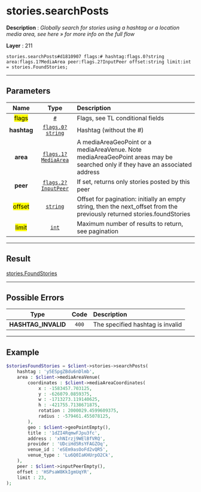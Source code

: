 # stories.searchPosts

**Description** : *Globally search for stories using a hashtag or a location media area, see here » for more info on the full flow*

**Layer** : 211

```tl
stories.searchPosts#d1810907 flags:# hashtag:flags.0?string area:flags.1?MediaArea peer:flags.2?InputPeer offset:string limit:int = stories.FoundStories;
```

---

## Parameters

| Name | Type | Description |
| :---: | :---: | :--- |
| <mark>flags</mark> | [`#`](type/#) | Flags, see TL conditional fields |
| **hashtag** | [`flags.0?string`](type/string) | Hashtag (without the #) |
| **area** | [`flags.1?MediaArea`](type/MediaArea) | A mediaAreaGeoPoint or a mediaAreaVenue.  Note mediaAreaGeoPoint areas may be searched only if they have an associated address |
| **peer** | [`flags.2?InputPeer`](type/InputPeer) | If set, returns only stories posted by this peer |
| <mark>offset</mark> | [`string`](type/string) | Offset for pagination: initially an empty string, then the next_offset from the previously returned stories.foundStories |
| <mark>limit</mark> | [`int`](type/int) | Maximum number of results to return, see pagination |

---

## Result

[stories.FoundStories](type/stories.FoundStories)

---

## Possible Errors

| Type | Code | Description |
| :---: | :---: | :--- |
| **HASHTAG_INVALID** | `400` | The specified hashtag is invalid |

---

## Example

```php
$storiesFoundStories = $client->stories->searchPosts(
	hashtag : 'y5ESpgZBdu6nDlmb',
	area : $client->mediaAreaVenue(
		coordinates : $client->mediaAreaCoordinates(
			x : -1583457.703125,
			y : -626079.0859375,
			w : -1713273.119140625,
			h : -421755.7138671875,
			rotation : 2000029.4599609375,
			radius : -579461.455078125,
		),
		geo : $client->geoPointEmpty(),
		title : '1dZI4RqmwFJpu3fc',
		address : 'xhNIrzj9WElBfVRQ',
		provider : 'UDciHd5RsYFAGZOq',
		venue_id : 'eSEm9asOoFd2vQR5',
		venue_type : 'Lu6Q0IaKHUrpO2Ck',
	),
	peer : $client->inputPeerEmpty(),
	offset : 'HSPsaW8KkIgmUqYR',
	limit : 23,
);
```